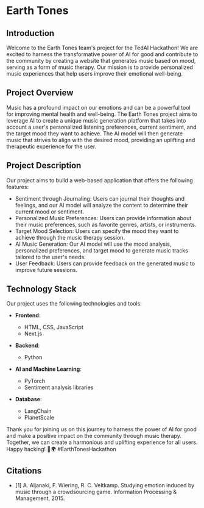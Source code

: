 # Earth Tones

## Introduction
Welcome to the Earth Tones team's project for the TedAI Hackathon! We are excited to harness the transformative power of AI for good and contribute to the community by creating a website that generates music based on mood, serving as a form of music therapy. Our mission is to provide personalized music experiences that help users improve their emotional well-being.

## Project Overview
Music has a profound impact on our emotions and can be a powerful tool for improving mental health and well-being. The Earth Tones project aims to leverage AI to create a unique music generation platform that takes into account a user's personalized listening preferences, current sentiment, and the target mood they want to achieve. The AI model will then generate music that strives to align with the desired mood, providing an uplifting and therapeutic experience for the user.

## Project Description
Our project aims to build a web-based application that offers the following features:
- Sentiment through Journaling: Users can journal their thoughts and feelings, and our AI model will analyze the content to determine their current mood or sentiment.
- Personalized Music Preferences: Users can provide information about their music preferences, such as favorite genres, artists, or instruments.
- Target Mood Selection: Users can specify the mood they want to achieve through the music therapy session.
- AI Music Generation: Our AI model will use the mood analysis, personalized preferences, and target mood to generate music tracks tailored to the user's needs.
- User Feedback: Users can provide feedback on the generated music to improve future sessions.

## Technology Stack
Our project uses the following technologies and tools:

- **Frontend**:
  - HTML, CSS, JavaScript
  - Next.js
  
- **Backend**:
  - Python

- **AI and Machine Learning**:
  - PyTorch 
  - Sentiment analysis libraries
  
- **Database**:
  - LangChain
  - PlanetScale
  

Thank you for joining us on this journey to harness the power of AI for good and make a positive impact on the community through music therapy. Together, we can create a harmonious and uplifting experience for all users. Happy hacking! 🎵🌍 #EarthTonesHackathon

## Citations
- [1] A. Aljanaki, F. Wiering, R. C. Veltkamp. Studying emotion induced by music through a crowdsourcing game. Information Processing & Management, 2015.

